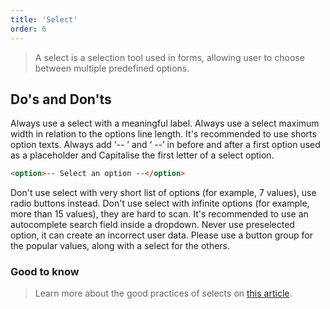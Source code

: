 ```yaml
---
title: 'Select'
order: 6
---
```


> A select is a selection tool used in forms, allowing user to choose between multiple predefined options.

<preview path="src/pages/Components/Select/previews/Selects" nude="true"></preview>

## Do's and Don'ts

<hintitem>
  Always use a select with a meaningful label.
</hintitem>

<hintitem>
  Always use a select maximum width in relation to the options line length.
</hintitem>

<hintitem>
  It's recommended to use shorts option texts.
</hintitem>

<hintitem>
 Always add ‘-- ’ and ‘ --’ in before and after a first option used as a placeholder and Capitalise the first letter of a select option.
</hintitem>

```html
<option>-- Select an option --</option>
```
<hintitem dont="true">
  Don't use select with very short list of options (for example, 7 values), use radio buttons instead.
</hintitem>

<hintitem dont="true">
  Don't use select with infinite options (for example, more than 15 values), they are hard to scan. It's recommended to use an autocomplete search field inside a dropdown.
</hintitem>

<hintitem dont="true">
  Never use preselected option, it can create an incorrect user data. Please use a button group for the popular values, along with a select for the others.
</hintitem>

### Good to know

> Learn more about the good practices of selects on [this article](https://uxplanet.org/ux-design-drop-downs-in-forms-c6943ec30037).

